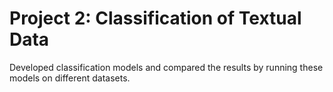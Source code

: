# Project 2: Classification of Textual Data
Developed classification models and compared the results by running these models on different datasets.
